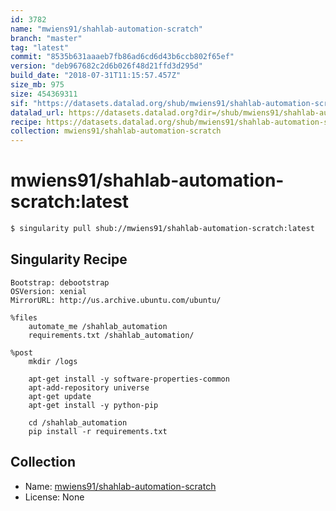 ```yaml
---
id: 3782
name: "mwiens91/shahlab-automation-scratch"
branch: "master"
tag: "latest"
commit: "8535b631aaaeb7fb86ad6cd6d43b6ccb802f65ef"
version: "deb967682c2d6b026f48d21ffd3d295d"
build_date: "2018-07-31T11:15:57.457Z"
size_mb: 975
size: 454369311
sif: "https://datasets.datalad.org/shub/mwiens91/shahlab-automation-scratch/latest/2018-07-31-8535b631-deb96768/deb967682c2d6b026f48d21ffd3d295d.simg"
datalad_url: https://datasets.datalad.org?dir=/shub/mwiens91/shahlab-automation-scratch/latest/2018-07-31-8535b631-deb96768/
recipe: https://datasets.datalad.org/shub/mwiens91/shahlab-automation-scratch/latest/2018-07-31-8535b631-deb96768/Singularity
collection: mwiens91/shahlab-automation-scratch
---
```


# mwiens91/shahlab-automation-scratch:latest

```bash
$ singularity pull shub://mwiens91/shahlab-automation-scratch:latest
```

## Singularity Recipe

```singularity
Bootstrap: debootstrap
OSVersion: xenial
MirrorURL: http://us.archive.ubuntu.com/ubuntu/

%files
    automate_me /shahlab_automation
    requirements.txt /shahlab_automation/

%post
    mkdir /logs

    apt-get install -y software-properties-common
    apt-add-repository universe
    apt-get update
    apt-get install -y python-pip

    cd /shahlab_automation
    pip install -r requirements.txt
```

## Collection

 - Name: [mwiens91/shahlab-automation-scratch](https://github.com/mwiens91/shahlab-automation-scratch)
 - License: None


